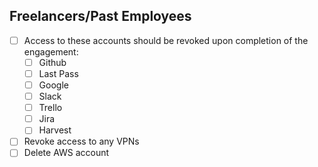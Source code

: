 ## Freelancers/Past Employees
- [ ] Access to these accounts should be revoked upon completion of the engagement:
  - [ ] Github
  - [ ] Last Pass
  - [ ] Google
  - [ ] Slack
  - [ ] Trello
  - [ ] Jira
  - [ ] Harvest
- [ ] Revoke access to any VPNs
- [ ] Delete AWS account